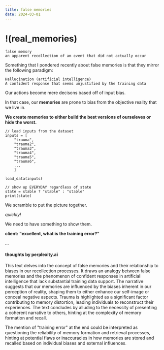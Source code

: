 ```yaml
---
title: false memories
date: 2024-03-01
---
```

# !(real_memories)

```
false memory
an apparent recollection of an event that did not actually occur 
```

Something that I pondered recently about false memories is that they mirror the
following paradigm:

```
Hallucination (artificial intelligence)
A confident response that seems unjustified by the training data
```

Our actions become mere decisons based off of input bias.

In that case, our **memories** are prone to bias from the objective reality 
that we live in.

**We create memories to either build the best versions of ourseleves or hide the worst.**

```
// load inputs from the dataset
inputs = [
    "trauma",
    "trauma2",
    "trauma3",
    "trauma4",
    "trauma5",
    "trauma6",
    ...
    ]

load_data(inputs)

// show up EVERYDAY regardless of state
state = stable ? "stable" : "stable"
print(state)
```

We scramble to put the picture together. 

*quickly!*

We need to have something to show them.

**client: "excellent, what is the training error?"**

... 



#### thoughts by perplexity.ai 

This text delves into the concept of false memories and their relationship to biases in our recollection processes. It draws an analogy between false memories and the phenomenon of confident responses in artificial intelligence that lack substantial training data support. The narrative suggests that our memories are influenced by the biases inherent in our perception of reality, shaping them to either enhance our self-image or conceal negative aspects. Trauma is highlighted as a significant factor contributing to memory distortion, leading individuals to reconstruct their experiences. The text concludes by alluding to the necessity of presenting a coherent narrative to others, hinting at the complexity of memory formation and recall.

The mention of "training error" at the end could be interpreted as questioning the reliability of memory formation and retrieval processes, hinting at potential flaws or inaccuracies in how memories are stored and recalled based on individual biases and external influences.

